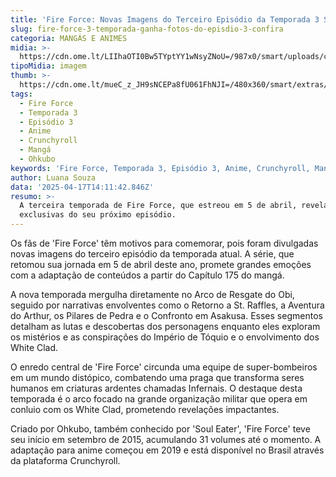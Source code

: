 ```yaml
---
title: 'Fire Force: Novas Imagens do Terceiro Episódio da Temporada 3 São Divulgadas'
slug: fire-force-3-temporada-ganha-fotos-do-episdio-3-confira
categoria: MANGÁS E ANIMES
midia: >-
  https://cdn.ome.lt/LIIhaOTI0Bw5TYptYY1wNsyZNoU=/987x0/smart/uploads/conteudo/fotos/OMELETE_CAPA_-_2025-04-17T103507.706.png
tipoMidia: imagem
thumb: >-
  https://cdn.ome.lt/mueC_z_JH9sNCEPa8fU061FhNJI=/480x360/smart/extras/conteudos/omelete_THUMB_-_2025-04-17T103453.296.png
tags:
  - Fire Force
  - Temporada 3
  - Episódio 3
  - Anime
  - Crunchyroll
  - Mangá
  - Ohkubo
keywords: 'Fire Force, Temporada 3, Episódio 3, Anime, Crunchyroll, Mangá, Ohkubo'
author: Luana Souza
data: '2025-04-17T14:11:42.846Z'
resumo: >-
  A terceira temporada de Fire Force, que estreou em 5 de abril, revela imagens
  exclusivas do seu próximo episódio.
---
```


Os fãs de 'Fire Force' têm motivos para comemorar, pois foram divulgadas novas imagens do terceiro episódio da temporada atual. A série, que retomou sua jornada em 5 de abril deste ano, promete grandes emoções com a adaptação de conteúdos a partir do Capítulo 175 do mangá.

<blockquote class="twitter-tweet"><a href="https://twitter.com/user/status/1912430766849401237"></a></blockquote>

A nova temporada mergulha diretamente no Arco de Resgate do Obi, seguido por narrativas envolventes como o Retorno a St. Raffles, a Aventura do Arthur, os Pilares de Pedra e o Confronto em Asakusa. Esses segmentos detalham as lutas e descobertas dos personagens enquanto eles exploram os mistérios e as conspirações do Império de Tóquio e o envolvimento dos White Clad.

O enredo central de 'Fire Force' circunda uma equipe de super-bombeiros em um mundo distópico, combatendo uma praga que transforma seres humanos em criaturas ardentes chamadas Infernais. O destaque desta temporada é o arco focado na grande organização militar que opera em conluio com os White Clad, prometendo revelações impactantes.

Criado por Ohkubo, também conhecido por 'Soul Eater', 'Fire Force' teve seu início em setembro de 2015, acumulando 31 volumes até o momento. A adaptação para anime começou em 2019 e está disponível no Brasil através da plataforma Crunchyroll.
